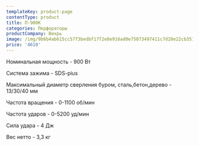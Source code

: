 ```yaml
---
templateKey: product-page
contentType: product
title: П-900К
categories: Перфораторы
productCompany: Вихрь
image: /img/9b6b4ab615cc57f3bedbf17f2e8e916ad0e75073497411c7d28e22cb3518fd39.jpg
price: '4610'
---
```

Номинальная мощность - 900 Вт

Система зажима - SDS-pius

Максимальный диаметр сверления буром, сталь,бетон,дерево - 13/30/40 мм

Частота вращения - 0-1100 об/мин

Частота ударов - 0-5200 уд/мин

Сила удара - 4 Дж

Вес нетто - 3,3 кг
